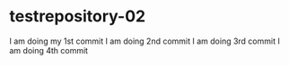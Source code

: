 # testrepository-02

I am doing my 1st commit
I am doing 2nd commit
I am doing 3rd commit
I am doing 4th commit
